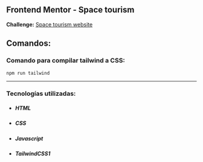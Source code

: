 ## Frontend Mentor - Space tourism

**Challenge:** [Space tourism website](https://www.frontendmentor.io/challenges/space-tourism-multipage-website-gRWj1URZ3)

## Comandos:

### Comando para compilar tailwind a CSS:
```npm run tailwind```

___

### Tecnologías utilizadas:
- ##### HTML
- ##### CSS
- ##### Javascript
- ##### TailwindCSS1